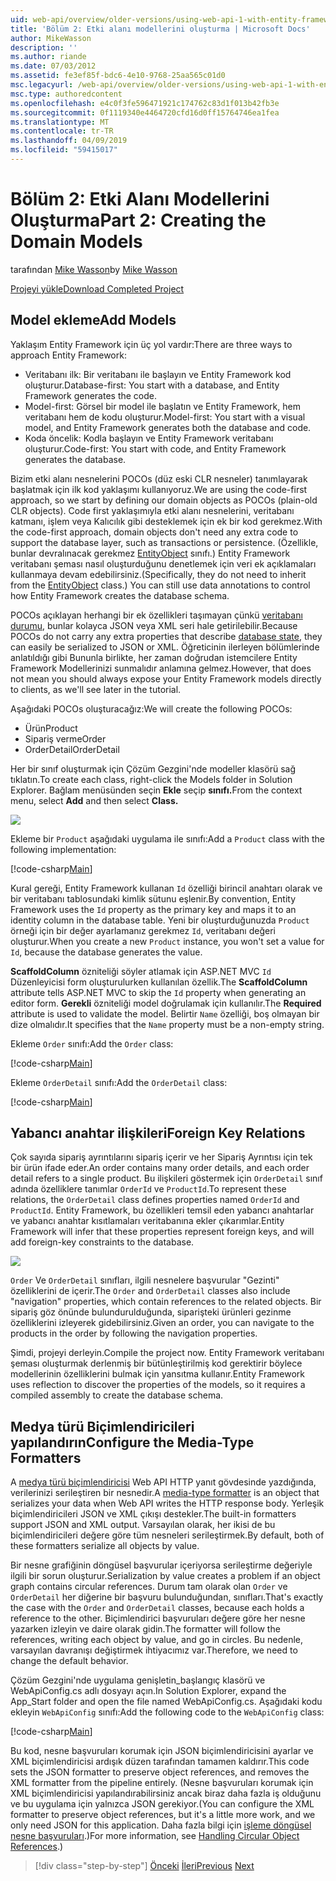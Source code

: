 ```yaml
---
uid: web-api/overview/older-versions/using-web-api-1-with-entity-framework-5/using-web-api-with-entity-framework-part-2
title: 'Bölüm 2: Etki alanı modellerini oluşturma | Microsoft Docs'
author: MikeWasson
description: ''
ms.author: riande
ms.date: 07/03/2012
ms.assetid: fe3ef85f-bdc6-4e10-9768-25aa565c01d0
msc.legacyurl: /web-api/overview/older-versions/using-web-api-1-with-entity-framework-5/using-web-api-with-entity-framework-part-2
msc.type: authoredcontent
ms.openlocfilehash: e4c0f3fe596471921c174762c83d1f013b42fb3e
ms.sourcegitcommit: 0f1119340e4464720cfd16d0ff15764746ea1fea
ms.translationtype: MT
ms.contentlocale: tr-TR
ms.lasthandoff: 04/09/2019
ms.locfileid: "59415017"
---
```

# <a name="part-2-creating-the-domain-models"></a><span data-ttu-id="d4f75-102">Bölüm 2: Etki Alanı Modellerini Oluşturma</span><span class="sxs-lookup"><span data-stu-id="d4f75-102">Part 2: Creating the Domain Models</span></span>

<span data-ttu-id="d4f75-103">tarafından [Mike Wasson](https://github.com/MikeWasson)</span><span class="sxs-lookup"><span data-stu-id="d4f75-103">by [Mike Wasson](https://github.com/MikeWasson)</span></span>

[<span data-ttu-id="d4f75-104">Projeyi yükle</span><span class="sxs-lookup"><span data-stu-id="d4f75-104">Download Completed Project</span></span>](http://code.msdn.microsoft.com/ASP-NET-Web-API-with-afa30545)

## <a name="add-models"></a><span data-ttu-id="d4f75-105">Model ekleme</span><span class="sxs-lookup"><span data-stu-id="d4f75-105">Add Models</span></span>

<span data-ttu-id="d4f75-106">Yaklaşım Entity Framework için üç yol vardır:</span><span class="sxs-lookup"><span data-stu-id="d4f75-106">There are three ways to approach Entity Framework:</span></span>

- <span data-ttu-id="d4f75-107">Veritabanı ilk: Bir veritabanı ile başlayın ve Entity Framework kod oluşturur.</span><span class="sxs-lookup"><span data-stu-id="d4f75-107">Database-first: You start with a database, and Entity Framework generates the code.</span></span>
- <span data-ttu-id="d4f75-108">Model-first: Görsel bir model ile başlatın ve Entity Framework, hem veritabanı hem de kodu oluşturur.</span><span class="sxs-lookup"><span data-stu-id="d4f75-108">Model-first: You start with a visual model, and Entity Framework generates both the database and code.</span></span>
- <span data-ttu-id="d4f75-109">Koda öncelik: Kodla başlayın ve Entity Framework veritabanı oluşturur.</span><span class="sxs-lookup"><span data-stu-id="d4f75-109">Code-first: You start with code, and Entity Framework generates the database.</span></span>

<span data-ttu-id="d4f75-110">Bizim etki alanı nesnelerini POCOs (düz eski CLR nesneler) tanımlayarak başlatmak için ilk kod yaklaşımı kullanıyoruz.</span><span class="sxs-lookup"><span data-stu-id="d4f75-110">We are using the code-first approach, so we start by defining our domain objects as POCOs (plain-old CLR objects).</span></span> <span data-ttu-id="d4f75-111">Code first yaklaşımıyla etki alanı nesnelerini, veritabanı katmanı, işlem veya Kalıcılık gibi desteklemek için ek bir kod gerekmez.</span><span class="sxs-lookup"><span data-stu-id="d4f75-111">With the code-first approach, domain objects don't need any extra code to support the database layer, such as transactions or persistence.</span></span> <span data-ttu-id="d4f75-112">(Özellikle, bunlar devralınacak gerekmez [EntityObject](https://msdn.microsoft.com/library/system.data.objects.dataclasses.entityobject.aspx) sınıfı.) Entity Framework veritabanı şeması nasıl oluşturduğunu denetlemek için veri ek açıklamaları kullanmaya devam edebilirsiniz.</span><span class="sxs-lookup"><span data-stu-id="d4f75-112">(Specifically, they do not need to inherit from the [EntityObject](https://msdn.microsoft.com/library/system.data.objects.dataclasses.entityobject.aspx) class.) You can still use data annotations to control how Entity Framework creates the database schema.</span></span>

<span data-ttu-id="d4f75-113">POCOs açıklayan herhangi bir ek özellikleri taşımayan çünkü [veritabanı durumu](https://msdn.microsoft.com/library/system.data.entitystate.aspx), bunlar kolayca JSON veya XML seri hale getirilebilir.</span><span class="sxs-lookup"><span data-stu-id="d4f75-113">Because POCOs do not carry any extra properties that describe [database state](https://msdn.microsoft.com/library/system.data.entitystate.aspx), they can easily be serialized to JSON or XML.</span></span> <span data-ttu-id="d4f75-114">Öğreticinin ilerleyen bölümlerinde anlatıldığı gibi Bununla birlikte, her zaman doğrudan istemcilere Entity Framework Modellerinizi sunmalıdır anlamına gelmez.</span><span class="sxs-lookup"><span data-stu-id="d4f75-114">However, that does not mean you should always expose your Entity Framework models directly to clients, as we'll see later in the tutorial.</span></span>

<span data-ttu-id="d4f75-115">Aşağıdaki POCOs oluşturacağız:</span><span class="sxs-lookup"><span data-stu-id="d4f75-115">We will create the following POCOs:</span></span>

- <span data-ttu-id="d4f75-116">Ürün</span><span class="sxs-lookup"><span data-stu-id="d4f75-116">Product</span></span>
- <span data-ttu-id="d4f75-117">Sipariş verme</span><span class="sxs-lookup"><span data-stu-id="d4f75-117">Order</span></span>
- <span data-ttu-id="d4f75-118">OrderDetail</span><span class="sxs-lookup"><span data-stu-id="d4f75-118">OrderDetail</span></span>

<span data-ttu-id="d4f75-119">Her bir sınıf oluşturmak için Çözüm Gezgini'nde modeller klasörü sağ tıklatın.</span><span class="sxs-lookup"><span data-stu-id="d4f75-119">To create each class, right-click the Models folder in Solution Explorer.</span></span> <span data-ttu-id="d4f75-120">Bağlam menüsünden seçin **Ekle** seçip **sınıfı.**</span><span class="sxs-lookup"><span data-stu-id="d4f75-120">From the context menu, select **Add** and then select **Class.**</span></span>

![](using-web-api-with-entity-framework-part-2/_static/image1.png)

<span data-ttu-id="d4f75-121">Ekleme bir `Product` aşağıdaki uygulama ile sınıfı:</span><span class="sxs-lookup"><span data-stu-id="d4f75-121">Add a `Product` class with the following implementation:</span></span>

[!code-csharp[Main](using-web-api-with-entity-framework-part-2/samples/sample1.cs)]

<span data-ttu-id="d4f75-122">Kural gereği, Entity Framework kullanan `Id` özelliği birincil anahtarı olarak ve bir veritabanı tablosundaki kimlik sütunu eşlenir.</span><span class="sxs-lookup"><span data-stu-id="d4f75-122">By convention, Entity Framework uses the `Id` property as the primary key and maps it to an identity column in the database table.</span></span> <span data-ttu-id="d4f75-123">Yeni bir oluşturduğunuzda `Product` örneği için bir değer ayarlamanız gerekmez `Id`, veritabanı değeri oluşturur.</span><span class="sxs-lookup"><span data-stu-id="d4f75-123">When you create a new `Product` instance, you won't set a value for `Id`, because the database generates the value.</span></span>

<span data-ttu-id="d4f75-124">**ScaffoldColumn** özniteliği söyler atlamak için ASP.NET MVC `Id` Düzenleyicisi form oluşturulurken kullanılan özellik.</span><span class="sxs-lookup"><span data-stu-id="d4f75-124">The **ScaffoldColumn** attribute tells ASP.NET MVC to skip the `Id` property when generating an editor form.</span></span> <span data-ttu-id="d4f75-125">**Gerekli** özniteliği model doğrulamak için kullanılır.</span><span class="sxs-lookup"><span data-stu-id="d4f75-125">The **Required** attribute is used to validate the model.</span></span> <span data-ttu-id="d4f75-126">Belirtir `Name` özelliği, boş olmayan bir dize olmalıdır.</span><span class="sxs-lookup"><span data-stu-id="d4f75-126">It specifies that the `Name` property must be a non-empty string.</span></span>

<span data-ttu-id="d4f75-127">Ekleme `Order` sınıfı:</span><span class="sxs-lookup"><span data-stu-id="d4f75-127">Add the `Order` class:</span></span>

[!code-csharp[Main](using-web-api-with-entity-framework-part-2/samples/sample2.cs)]

<span data-ttu-id="d4f75-128">Ekleme `OrderDetail` sınıfı:</span><span class="sxs-lookup"><span data-stu-id="d4f75-128">Add the `OrderDetail` class:</span></span>

[!code-csharp[Main](using-web-api-with-entity-framework-part-2/samples/sample3.cs)]

## <a name="foreign-key-relations"></a><span data-ttu-id="d4f75-129">Yabancı anahtar ilişkileri</span><span class="sxs-lookup"><span data-stu-id="d4f75-129">Foreign Key Relations</span></span>

<span data-ttu-id="d4f75-130">Çok sayıda sipariş ayrıntılarını sipariş içerir ve her Sipariş Ayrıntısı için tek bir ürün ifade eder.</span><span class="sxs-lookup"><span data-stu-id="d4f75-130">An order contains many order details, and each order detail refers to a single product.</span></span> <span data-ttu-id="d4f75-131">Bu ilişkileri göstermek için `OrderDetail` sınıf adında özelliklere tanımlar `OrderId` ve `ProductId`.</span><span class="sxs-lookup"><span data-stu-id="d4f75-131">To represent these relations, the `OrderDetail` class defines properties named `OrderId` and `ProductId`.</span></span> <span data-ttu-id="d4f75-132">Entity Framework, bu özellikleri temsil eden yabancı anahtarlar ve yabancı anahtar kısıtlamaları veritabanına ekler çıkarımlar.</span><span class="sxs-lookup"><span data-stu-id="d4f75-132">Entity Framework will infer that these properties represent foreign keys, and will add foreign-key constraints to the database.</span></span>

![](using-web-api-with-entity-framework-part-2/_static/image2.png)

<span data-ttu-id="d4f75-133">`Order` Ve `OrderDetail` sınıfları, ilgili nesnelere başvurular "Gezinti" özelliklerini de içerir.</span><span class="sxs-lookup"><span data-stu-id="d4f75-133">The `Order` and `OrderDetail` classes also include "navigation" properties, which contain references to the related objects.</span></span> <span data-ttu-id="d4f75-134">Bir sipariş göz önünde bulundurulduğunda, siparişteki ürünleri gezinme özelliklerini izleyerek gidebilirsiniz.</span><span class="sxs-lookup"><span data-stu-id="d4f75-134">Given an order, you can navigate to the products in the order by following the navigation properties.</span></span>

<span data-ttu-id="d4f75-135">Şimdi, projeyi derleyin.</span><span class="sxs-lookup"><span data-stu-id="d4f75-135">Compile the project now.</span></span> <span data-ttu-id="d4f75-136">Entity Framework veritabanı şeması oluşturmak derlenmiş bir bütünleştirilmiş kod gerektirir böylece modellerinin özelliklerini bulmak için yansıtma kullanır.</span><span class="sxs-lookup"><span data-stu-id="d4f75-136">Entity Framework uses reflection to discover the properties of the models, so it requires a compiled assembly to create the database schema.</span></span>

## <a name="configure-the-media-type-formatters"></a><span data-ttu-id="d4f75-137">Medya türü Biçimlendiricileri yapılandırın</span><span class="sxs-lookup"><span data-stu-id="d4f75-137">Configure the Media-Type Formatters</span></span>

<span data-ttu-id="d4f75-138">A [medya türü biçimlendiricisi](../../formats-and-model-binding/media-formatters.md) Web API HTTP yanıt gövdesinde yazdığında, verilerinizi serileştiren bir nesnedir.</span><span class="sxs-lookup"><span data-stu-id="d4f75-138">A [media-type formatter](../../formats-and-model-binding/media-formatters.md) is an object that serializes your data when Web API writes the HTTP response body.</span></span> <span data-ttu-id="d4f75-139">Yerleşik biçimlendiricileri JSON ve XML çıkışı destekler.</span><span class="sxs-lookup"><span data-stu-id="d4f75-139">The built-in formatters support JSON and XML output.</span></span> <span data-ttu-id="d4f75-140">Varsayılan olarak, her ikisi de bu biçimlendiricileri değere göre tüm nesneleri serileştirmek.</span><span class="sxs-lookup"><span data-stu-id="d4f75-140">By default, both of these formatters serialize all objects by value.</span></span>

<span data-ttu-id="d4f75-141">Bir nesne grafiğinin döngüsel başvurular içeriyorsa serileştirme değeriyle ilgili bir sorun oluşturur.</span><span class="sxs-lookup"><span data-stu-id="d4f75-141">Serialization by value creates a problem if an object graph contains circular references.</span></span> <span data-ttu-id="d4f75-142">Durum tam olarak olan `Order` ve `OrderDetail` her diğerine bir başvuru bulunduğundan, sınıfları.</span><span class="sxs-lookup"><span data-stu-id="d4f75-142">That's exactly the case with the `Order` and `OrderDetail` classes, because each holds a reference to the other.</span></span> <span data-ttu-id="d4f75-143">Biçimlendirici başvuruları değere göre her nesne yazarken izleyin ve daire olarak gidin.</span><span class="sxs-lookup"><span data-stu-id="d4f75-143">The formatter will follow the references, writing each object by value, and go in circles.</span></span> <span data-ttu-id="d4f75-144">Bu nedenle, varsayılan davranışı değiştirmek ihtiyacımız var.</span><span class="sxs-lookup"><span data-stu-id="d4f75-144">Therefore, we need to change the default behavior.</span></span>

<span data-ttu-id="d4f75-145">Çözüm Gezgini'nde uygulama genişletin\_başlangıç klasörü ve WebApiConfig.cs adlı dosyayı açın.</span><span class="sxs-lookup"><span data-stu-id="d4f75-145">In Solution Explorer, expand the App\_Start folder and open the file named WebApiConfig.cs.</span></span> <span data-ttu-id="d4f75-146">Aşağıdaki kodu ekleyin `WebApiConfig` sınıfı:</span><span class="sxs-lookup"><span data-stu-id="d4f75-146">Add the following code to the `WebApiConfig` class:</span></span>

[!code-csharp[Main](using-web-api-with-entity-framework-part-2/samples/sample4.cs?highlight=11)]

<span data-ttu-id="d4f75-147">Bu kod, nesne başvuruları korumak için JSON biçimlendiricisini ayarlar ve XML biçimlendiricisi ardışık düzen tarafından tamamen kaldırır.</span><span class="sxs-lookup"><span data-stu-id="d4f75-147">This code sets the JSON formatter to preserve object references, and removes the XML formatter from the pipeline entirely.</span></span> <span data-ttu-id="d4f75-148">(Nesne başvuruları korumak için XML biçimlendiricisi yapılandırabilirsiniz ancak biraz daha fazla iş olduğunu ve bu uygulama için yalnızca JSON gerekiyor.</span><span class="sxs-lookup"><span data-stu-id="d4f75-148">(You can configure the XML formatter to preserve object references, but it's a little more work, and we only need JSON for this application.</span></span> <span data-ttu-id="d4f75-149">Daha fazla bilgi için [işleme döngüsel nesne başvuruları](../../formats-and-model-binding/json-and-xml-serialization.md#handling_circular_object_references).)</span><span class="sxs-lookup"><span data-stu-id="d4f75-149">For more information, see [Handling Circular Object References](../../formats-and-model-binding/json-and-xml-serialization.md#handling_circular_object_references).)</span></span>

> [!div class="step-by-step"]
> <span data-ttu-id="d4f75-150">[Önceki](using-web-api-with-entity-framework-part-1.md)
> [İleri](using-web-api-with-entity-framework-part-3.md)</span><span class="sxs-lookup"><span data-stu-id="d4f75-150">[Previous](using-web-api-with-entity-framework-part-1.md)
[Next](using-web-api-with-entity-framework-part-3.md)</span></span>
